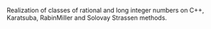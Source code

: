 Realization of classes of rational and long integer numbers on C++, Karatsuba, RabinMiller and Solovay Strassen methods.
